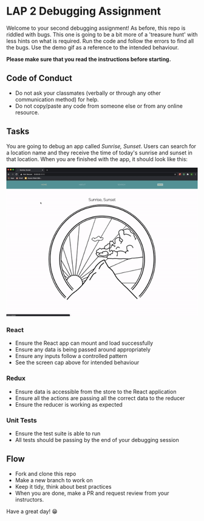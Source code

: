 # LAP 2 Debugging Assignment

Welcome to your second debugging assignment!
As before, this repo is riddled with bugs. This one is going to be a bit more of a 'treasure hunt' with less hints on what is required. Run the code and follow the errors to find all the bugs. Use the demo gif as a reference to the intended behaviour.

**Please make sure that you read the instructions before starting.**


## Code of Conduct
- Do not ask your classmates (verbally or through any other communication method) for help.
- Do not copy/paste any code from someone else or from any online resource.


## Tasks
You are going to debug an app called *Sunrise, Sunset*. Users can search for a location name and they receive the time of today's sunrise and sunset in that location. When you are finished with the app, it should look like this:

![](screencap.gif)


### React
- Ensure the React app can mount and load successfully
- Ensure any data is being passed around appropriately
- Ensure any inputs follow a controlled pattern
- See the screen cap above for intended behaviour

### Redux
- Ensure data is accessible from the store to the React application
- Ensure all the actions are passing all the correct data to the reducer
- Ensure the reducer is working as expected

### Unit Tests
- Ensure the test suite is able to run 
- All tests should be passing by the end of your debugging session


## Flow
- Fork and clone this repo
- Make a new branch to work on
- Keep it tidy, think about best practices
- When you are done, make a PR and request review from your instructors.

Have a great day! 😁
